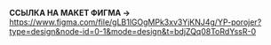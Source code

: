 <b>ССЫЛКА НА МАКЕТ ФИГМА -></b> https://www.figma.com/file/gLB1lGOgMPk3xv3YjKNJ4g/YP-porojer?type=design&node-id=0-1&mode=design&t=bdjZQq08ToRdYssR-0

